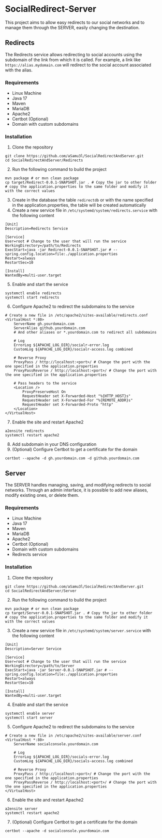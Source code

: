 # SocialRedirect-Server

This project aims to allow easy redirects to our social networks and to manage them through the SERVER, easily changing the destination.

## Redirects

The Redirects service allows redirecting to social accounts using the subdomain of the link from which it is called. For example, a link like `https://alias.mydomain.com` will redirect to the social account associated with the alias.

### Requirements

- Linux Machine
- Java 17
- Maven
- MariaDB
- Apache2
- Certbot (Optional)
- Domain with custom subdomains

### Installation

1. Clone the repository
```shell
git clone https://github.com/aSamu3l/SocialRedirectAndServer.git
cd SocialRedirectAndServer/Redirects
```
2. Run the following command to build the project
```shell
mvn package # or mvn clean package
cp target/Redirect-0.0.1-SNAPSHOT.jar . # Copy the jar to other folder
# copy the application.properties to the same folder and modify it with the correct values
```
3. Create in the database the table `redirectdb` or with the name specified in the application.properties, the table will be created automatically
4. Create a new service file in `/etc/systemd/system/redirects.service` with the following content
```shell
[Unit]
Description=Redirects Service

[Service]
User=root # Change to the user that will run the service
WorkingDirectory=/path/to/Redirects
ExecStart=java -jar Redirect-0.0.1-SNAPSHOT.jar # --spring.config.location=file:./application.properties
Restart=always
RestartSec=10

[Install]
WantedBy=multi-user.target
```
5. Enable and start the service
```shell
systemctl enable redirects
systemctl start redirects
```
6. Configure Apache2 to redirect the subdomains to the service
```shell
# Create a new file in /etc/apache2/sites-available/redirects.conf
<VirtualHost *:80>
    ServerName gh.yourdomain.com
    ServerAlias github.yourdomain.com
    # And other aliases or *.yourdomain.com to redirect all subdomains

    # Log
    ErrorLog ${APACHE_LOG_DIR}/socialr-error.log
    CustomLog ${APACHE_LOG_DIR}/socialr-access.log combined

    # Reverse Proxy
    ProxyPass / http://localhost:<port>/ # Change the port with the one specified in the application.properties
    ProxyPassReverse / http://localhost:<port>/ # Change the port with the one specified in the application.properties

    # Pass headers to the service
    <Location />
        ProxyPreserveHost On
        RequestHeader set X-Forwarded-Host "%{HTTP_HOST}s"
        RequestHeader set X-Forwarded-For "%{REMOTE_ADDR}s"
        RequestHeader set X-Forwarded-Proto "http"
    </Location>
</VirtualHost>
```
7. Enable the site and restart Apache2
```shell
a2ensite redirects
systemctl restart apache2
```
8. Add subdomain in your DNS configuration
9. (Optional) Configure Certbot to get a certificate for the domain
```shell
certbot --apache -d gh.yourdomain.com -d github.yourdomain.com
```

## Server

The SERVER handles managing, saving, and modifying redirects to social networks. Through an admin interface, it is possible to add new aliases, modify existing ones, or delete them.

### Requirements

- Linux Machine
- Java 17
- Maven
- MariaDB
- Apache2
- Certbot (Optional)
- Domain with custom subdomains
- Redirects service

### Installation

1. Clone the repository
```shell
git clone https://github.com/aSamu3l/SocialRedirectAndServer.git
cd SocialRedirectAndServer/Server
```
2. Run the following command to build the project
```shell
mvn package # or mvn clean package
cp target/Server-0.0.1-SNAPSHOT.jar . # Copy the jar to other folder
# copy the application.properties to the same folder and modify it with the correct values
```
3. Create a new service file in `/etc/systemd/system/server.service` with the following content
```shell
[Unit]
Description=Server Service

[Service]
User=root # Change to the user that will run the service
WorkingDirectory=/path/to/Server
ExecStart=java -jar Server-0.0.1-SNAPSHOT.jar # --spring.config.location=file:./application.properties
Restart=always
RestartSec=10

[Install]
WantedBy=multi-user.target
```
4. Enable and start the service
```shell
systemctl enable server
systemctl start server
```
5. Configure Apache2 to redirect the subdomains to the service
```shell
# Create a new file in /etc/apache2/sites-available/server.conf
<VirtualHost *:80>
    ServerName socialconsole.yourdomain.com

    # Log
    ErrorLog ${APACHE_LOG_DIR}/socials-error.log
    CustomLog ${APACHE_LOG_DIR}/socials-access.log combined

    # Reverse Proxy
    ProxyPass / http://localhost:<port>/ # Change the port with the one specified in the application.properties
    ProxyPassReverse / http://localhost:<port>/ # Change the port with the one specified in the application.properties
</VirtualHost>
```
6. Enable the site and restart Apache2
```shell
a2ensite server
systemctl restart apache2
```
7. (Optional) Configure Certbot to get a certificate for the domain
```shell
certbot --apache -d socialconsole.yourdomain.com
```